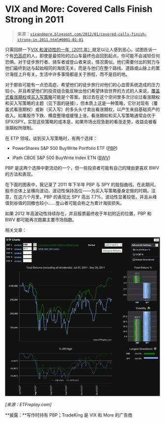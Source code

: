 <!--yml

类别：未分类

日期：2024-05-18 16:44:14

-->

# VIX and More: Covered Calls Finish Strong in 2011

> 来源：[`vixandmore.blogspot.com/2012/01/covered-calls-finish-strong-in-2011.html#0001-01-01`](http://vixandmore.blogspot.com/2012/01/covered-calls-finish-strong-in-2011.html#0001-01-01)

只需回顾一下[VIX 和波动性的一年（2011 年）](http://vixandmore.blogspot.com/2012/01/year-in-vix-and-volatility-2011.html)就足以让人感到恶心。试图告诉一个有[恐高症](http://en.wikipedia.org/wiki/Acrophobia)的人，即使是最惊险的过山车最终也会回到起点，你可能不会减轻任何恐惧。对于徒步旅行者、骑车者或登山者来说，情况类似。他们需要付出的努力与他们最终到达与起始相同的海拔无关，而是与他们在整个路线、道路或山脉上的累计海拔上升有关。生活中许多事情都是关于旅程，而不是目的地。

对于那些可能有一点恐高症、希望他们的徒步旅行对他们的心血管系统造成的压力较小，并且希望他们的投资组合能反映出他们希望体验世界的方式的人来说，[覆盖式看涨期权](http://vixandmore.blogspot.com/search/label/covered%20calls)或[买入写策略](http://vixandmore.blogspot.com/search/label/buy-write)可能是个答案。我过去在这个空间里多次讨论过看涨期权和买入写策略的主题（见下面的链接），但本质上这是一种策略，它针对现有（覆盖式看涨期权）或新（买入写）的多头头寸卖出看涨期权，以产生来自基础资产的收入。如果股市下跌、横盘整理或缓慢上涨，看涨期权和买入写策略通常会优于 SPX/SPY。实现这些策略的成本是，如果市场出现急剧的看涨走势，收益会被看涨期权所限制。

在 ETP 领域，谈到买入写策略时，有两个选择：

+   PowerShares S&P 500 BuyWrite Portfolio ETF ([PBP](http://vixandmore.blogspot.com/search/label/PBP))

+   iPath CBOE S&P 500 BuyWrite Index ETN ([BWV](http://vixandmore.blogspot.com/search/label/BWV))

PBP 是这两个选择中更流动的一个，但一些投资者可能有自己的理由更喜欢 BWV 的方法和表现。

在下面的图表中，我记录了 2011 年下半年 PBP 与 SPY 的股指曲线。在此期间，股市总体上呈横向波动，波动性保持高位——为买入写策略量身定做的时期。注意，在这六个月里，PBP 的表现比 SPY 高出 7.7%，波动性显著较低，并且从峰值到谷值的回撤也较小……登山者可能会称之为累计海拔损失。

如果 2012 年高波动性持续存在，并且股票最终收于年初附近的位置，PBP 和 BWV 都可能再次跑赢主要市场指数。

相关文章：

![](img/a4bca6c50b28f65246f22a05f8fe6885.png)

*[来源：ETFreplay.com]*

**披露：**写作时持有 PBP；TradeKing 是 VIX 和 More 的广告商
